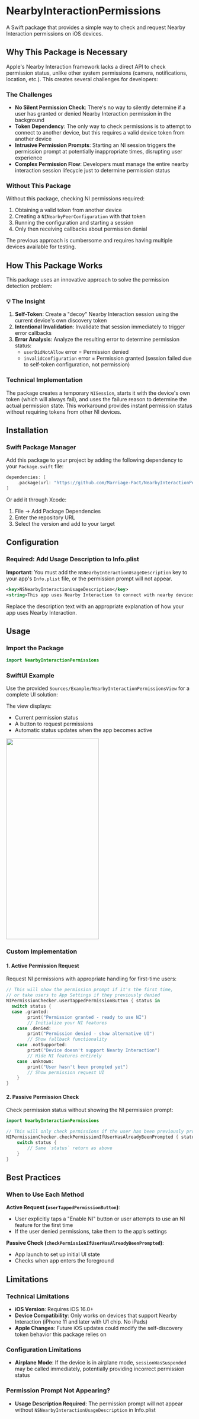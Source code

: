 # NearbyInteractionPermissions

A Swift package that provides a simple way to check and request Nearby Interaction permissions on iOS devices.

## Why This Package is Necessary

Apple's Nearby Interaction framework lacks a direct API to check permission status, unlike other system permissions (camera, notifications, location, etc.). This creates several challenges for developers:

### The Challenges
- **No Silent Permission Check**: There's no way to silently determine if a user has granted or denied Nearby Interaction permission in the background
- **Token Dependency**: The only way to check permissions is to attempt to connect to another device, but this requires a valid device token from another device
- **Intrusive Permission Prompts**: Starting an NI session triggers the permission prompt at potentially inappropriate times, disrupting user experience
- **Complex Permission Flow**: Developers must manage the entire nearby interaction session lifecycle just to determine permission status

### Without This Package
Without this package, checking NI permissions required:
1. Obtaining a valid token from another device
2. Creating a `NINearbyPeerConfiguration` with that token
3. Running the configuration and starting a session
4. Only then receiving callbacks about permission denial

The previous approach is cumbersome and requires having multiple devices available for testing.

## How This Package Works

This package uses an innovative approach to solve the permission detection problem:

### 💡 The Insight
1. **Self-Token**: Create a "decoy" Nearby Interaction session using the current device's own discovery token
2. **Intentional Invalidation**: Invalidate that session immediately to trigger error callbacks
3. **Error Analysis**: Analyze the resulting error to determine permission status:
   - `userDidNotAllow` error = Permission denied
   - `invalidConfiguration` error = Permission granted (session failed due to self-token configuration, not permission)

### Technical Implementation
The package creates a temporary `NISession`, starts it with the device's own token (which will always fail), and uses the failure reason to determine the actual permission state. This workaround provides instant permission status without requiring tokens from other NI devices.

## Installation

### Swift Package Manager
Add this package to your project by adding the following dependency to your `Package.swift` file:

```swift
dependencies: [
    .package(url: "https://github.com/Marriage-Pact/NearbyInteractionPermissions.git", from: "1.0.0")
]
```

Or add it through Xcode:
1. File → Add Package Dependencies
2. Enter the repository URL
3. Select the version and add to your target

## Configuration

### Required: Add Usage Description to Info.plist

**Important**: You must add the `NSNearbyInteractionUsageDescription` key to your app's `Info.plist` file, or the permission prompt will not appear.

```xml
<key>NSNearbyInteractionUsageDescription</key>
<string>This app uses Nearby Interaction to connect with nearby devices.</string>
```

Replace the description text with an appropriate explanation of how your app uses Nearby Interaction.

## Usage

### Import the Package
```swift
import NearbyInteractionPermissions
```

### SwiftUI Example
Use the provided `Sources/Example/NearbyInteractionPermissionsView` for a complete UI solution:

The view displays:
- Current permission status
- A button to request permissions
- Automatic status updates when the app becomes active

<img src="[https://your-image-url.type](https://github.com/user-attachments/assets/4feaf2ee-06a4-43c3-9bdd-4dd9bd3b9bef)" width="250" height="542">

### Custom Implementation

#### 1. Active Permission Request
Request NI permissions with appropriate handling for first-time users:

```swift
// This will show the permission prompt if it's the first time,
// or take users to App Settings if they previously denied
NIPermissionChecker.userTappedPermissionButton { status in
  switch status {
  case .granted:
        print("Permission granted - ready to use NI")
        // Initialize your NI features
    case .denied:
        print("Permission denied - show alternative UI")
        // Show fallback functionality
    case .notSupported:
        print("Device doesn't support Nearby Interaction")
        // Hide NI features entirely
    case .unknown:
        print("User hasn't been prompted yet")
        // Show permission request UI
    }
}
```

#### 2. Passive Permission Check
Check permission status without showing the NI permission prompt:

```swift
import NearbyInteractionPermissions

// This will only check permissions if the user has been previously prompted
NIPermissionChecker.checkPermissionIfUserHasAlreadyBeenPrompted { status in
    switch status { 
        // Same `status` return as above
    }
}
```

## Best Practices

### When to Use Each Method

**Active Request (`userTappedPermissionButton`)**:
- User explicitly taps a "Enable NI" button or user attempts to use an NI feature for the first time
- If the user denied permissions, take them to the app’s settings

**Passive Check (`checkPermissionIfUserHasAlreadyBeenPrompted`)**:
- App launch to set up initial UI state
- Checks when app enters the foreground

## Limitations

### Technical Limitations
- **iOS Version**: Requires iOS 16.0+
- **Device Compatibility**: Only works on devices that support Nearby Interaction (iPhone 11 and later with U1 chip. No iPads)
- **Apple Changes**: Future iOS updates could modify the self-discovery token behavior this package relies on

### Configuration Limitations
- **Airplane Mode**: If the device is in airplane mode, `sessionWasSuspended` may be called immediately, potentially providing incorrect permission status

### Permission Prompt Not Appearing?
- **Usage Description Required**: The permission prompt will not appear without `NSNearbyInteractionUsageDescription` in Info.plist
